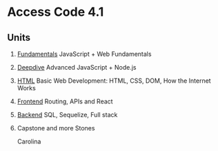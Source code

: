 # <b>Access Code 4.1</b>

## Units

1. [Fundamentals](units/fundamentals/README.md)
   JavaScript + Web Fundamentals

2. [Deepdive](units/deepdive/README.md)
   Advanced JavaScript + Node.js

3. [HTML](units/html/README.md)
   Basic Web Development: HTML, CSS, DOM, How the Internet Works

4. [Frontend](units/react/README.md)
   Routing, APIs and React

5. [Backend](units/backend/README.md)
   SQL, Sequelize, Full stack

6. Capstone and more Stones

   Carolina 
